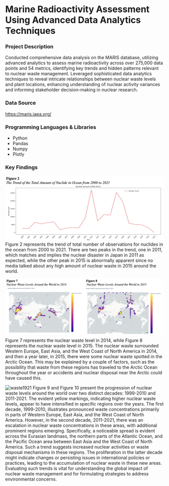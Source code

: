 # Marine Radioactivity Assessment Using Advanced Data Analytics Techniques

### Project Description
Conducted comprehensive data analysis on the MARIS database, utilizing advanced analytics to assess marine radioactivity across over 275,000 data points and 54 metrics, identifying key trends and hidden patterns relevant to nuclear waste management. Leveraged sophisticated data analytics techniques to reveal intricate relationships between nuclear waste levels and plant locations, enhancing understanding of nuclear activity variances and informing stakeholder decision-making in nuclear research.

### Data Source
https://maris.iaea.org/

### Programming Languages & Libraries
* Python
* Pandas
* Numpy
* Plotly

### Key Findings

![trend](trend.png)
Figure 2 represents the trend of total number of observations for nuclides in the ocean from 2000 to 2021. There are two peaks in the trend, one in 2011, which matches and implies the nuclear disaster in Japan in 2011 as expected, while the other peak in 2015 is abnormally apparent since no media talked about any high amount of nuclear waste in 2015 around the world.


![waste1415](nuclear_waste1415.png)
Figure 7 represents the nuclear waste level in 2014, while Figure 8 represents the nuclear waste level in 2015. The nuclear waste surrounded Western Europe, East Asia, and the West Coast of North America in 2014, and then a year later, in 2015, there were some nuclear waste spotted in the Arctic Ocean. This may be explained by a couple of factors, such as the possibility that waste from these regions has traveled to the Arctic Ocean throughout the year or accidents and nuclear disposal near the Arctic could have caused this.

![waste1921](nuclear_waste1921.png)
Figure 9 and Figure 10 present the progression of nuclear waste levels around the world over two distinct decades: 1999-2010 and 2011-2021. The evident yellow markings, indicating higher nuclear waste levels, appear to have intensified in specific regions over the years. The first decade, 1999-2010, illustrates pronounced waste concentrations primarily in parts of Western Europe, East Asia, and the West Coast of North America. However, in the second decade, 2011-2021, there was an escalation in nuclear waste concentrations in these areas, with additional prominent regions emerging. Specifically, a noticeable spread is evident across the Eurasian landmass, the northern parts of the Atlantic Ocean, and the Pacific Ocean area between East Asia and the West Coast of North America. Such a trend suggests increased nuclear activities or waste disposal mechanisms in these regions. The proliferation in the latter decade might indicate changes or persisting issues in international policies or practices, leading to the accumulation of nuclear waste in these new areas. Evaluating such trends is vital for understanding the global impact of nuclear waste management and for formulating strategies to address environmental concerns. 
